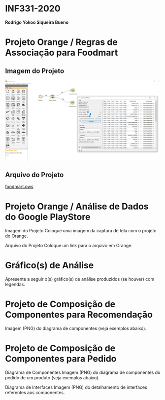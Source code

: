 # INF331-2020

**Rodrigo Yokoo Siqueira Bueno**

# Projeto Orange / Regras de Associação para Foodmart
## Imagem do Projeto
![foodmart.PNG](images/foodmart.PNG)

## Arquivo do Projeto
[foodmart.ows](orange/foodmart.ows)

# Projeto Orange / Análise de Dados do Google PlayStore
Imagem do Projeto
Coloque uma imagem da captura de tela com o projeto do Orange.

Arquivo do Projeto
Coloque um link para o arquivo em Orange.

# Gráfico(s) de Análise
Apresente a seguir o(s) gráfico(s) de análise produzidos (se houver) com legendas.

# Projeto de Composição de Componentes para Recomendação
Imagem (PNG) do diagrama de componentes (veja exemplos abaixo).

# Projeto de Composição de Componentes para Pedido
Diagrama de Componentes
Imagem (PNG) do diagrama de componentes do pedido de um produto (veja exemplos abaixo).

Diagrama de Interfaces
Imagem (PNG) do detalhamento de interfaces referentes aos componentes.

